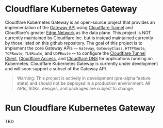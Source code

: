 # Cloudflare Kubernetes Gateway
Cloudflare Kubernetes Gateway is an open-source project that provides an implementation of the [Gateway API](https://gateway-api.sigs.k8s.io/) using [Cloudflare Tunnel](https://www.cloudflare.com/products/tunnel/) and Cloudflare's greater [Edge Network](https://www.cloudflare.com/network-edge/) as the data plane. This project is NOT currently maintained by Cloudflare Inc. but is instead maintained currently by those listed on this github repository. The goal of this project is to implement the core Gateway APIs -- `Gateway`, `GatewayClass`, `HTTPRoute`, `TCPRoute`, `TLSRoute`, and `UDPRoute` -- to configure the [Cloudflare Tunnel Client](https://github.com/cloudflare/cloudflared), [Cloudflare Access](https://www.cloudflare.com/products/zero-trust/access/), and [Cloudflare DNS](https://www.cloudflare.com/dns/) for applications running on Kubernetes. Cloudflare Kubernetes Gateway is currently under development and will soon support a subset of the Gateway API.

> Warning: This project is actively in development (pre-alpha feature state) and should not be deployed in a production environment.
> All APIs, SDKs, designs, and packages are subject to change.

# Run Cloudflare Kubernetes Gateway

TBD
